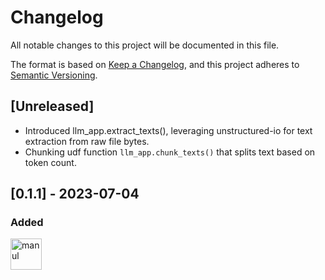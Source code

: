# Changelog

All notable changes to this project will be documented in this file.

The format is based on [Keep a Changelog](https://keepachangelog.com/en/1.1.0/),
and this project adheres to [Semantic Versioning](https://semver.org/spec/v2.0.0.html).

## [Unreleased]
- Introduced llm_app.extract_texts(), leveraging unstructured-io for text extraction from raw file bytes.
- Chunking udf function `llm_app.chunk_texts()` that splits text based on token count.

## [0.1.1] - 2023-07-04

### Added

<img src="https://d14l3brkh44201.cloudfront.net/PathwayManul.svg"  alt="manul" width="50px"></img>


